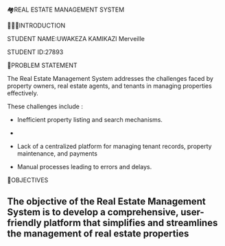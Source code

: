 🏘️REAL ESTATE MANAGEMENT SYSTEM 

🧑‍🤝‍🧑INTRODUCTION

STUDENT NAME:UWAKEZA KAMIKAZI Merveille

STUDENT ID:27893

📌PROBLEM STATEMENT 

The Real Estate Management System addresses the challenges faced by property owners, real estate agents, and tenants in managing properties effectively. 

These challenges include :

- Inefficient property listing and search mechanisms.
- 
- Lack of a centralized platform for managing tenant records, property maintenance, and payments

- Manual processes leading to errors and delays.

🎯OBJECTIVES

The objective of the Real Estate Management System is to develop a comprehensive, user-friendly platform that simplifies and streamlines the management of real estate properties
---
